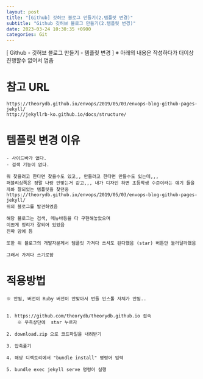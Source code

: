 ```yaml
---
layout: post
title: "[Github] 깃허브 블로그 만들기(2.템플릿 변경)"
subtitle: "Github 깃허브 블로그 만들기(2.템플릿 변경)"
date: 2023-03-24 10:30:35 +0900
categories: Git
---
```

[ Github - 깃허브 블로그 만들기 - 템플릿 변경 ]
	※ 아래의 내용은 작성하다가 더이상 진행할수 없어서 멈춤


# 참고  URL 
	https://theorydb.github.io/envops/2019/05/03/envops-blog-github-pages-jekyll/
	http://jekyllrb-ko.github.io/docs/structure/

# 템플릿 변경 이유
	- 사이드바가 없다.
	- 검색 기능이 없다.

	뭐 찾을려고 한다면 찾을수도 있고,, 만들려고 한다면 만들수도 있는데,,,
	퍼블리싱쪽은 정말 나랑 안맞는거 같고,,, 내가 디자인 하면 초등학생 수준이라는 얘기 들을까봐 잘되있는 템플릿을 찾던중
	https://theorydb.github.io/envops/2019/05/03/envops-blog-github-pages-jekyll/ 
	위의 블로그를 발견하였음

	해당 블로그는 검색, 메뉴바등을 다 구현해놓았으며 
	이쁘게 정리가 잘되어 있었음
	진짜 맘에 듬

	또한 위 블로그의 개발자분께서 템플릿 가져다 쓰셔도 된다했음 (star) 버튼만 눌러달라했음

	그래서 가져다 쓰기로함


# 적용방법
	※ 안됨, 버전이 Ruby 버전이 안맞아서 번들 인스톨 자체가 안됨..


	1. https://github.com/theorydb/theorydb.github.io 접속
		※ 우측상단에  star 누르자
	
	2. download.zip 으로 코드파일을 내려받기

	3. 압축풀기

	4. 해당 디렉토리에서 "bundle install" 명령어 입력

	5. bundle exec jekyll serve 명령어 실행

	
